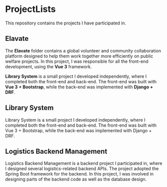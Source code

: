 # ProjectLists
This repository contains the projects I have participated in.

## Elavate
The **Elavate** folder contains a global volunteer and community collaboration platform designed to help them work together more efficiently on public welfare projects. In this project, I was responsible for all the front-end development, using the **Vue 3** framework.

**Library System** is a small project I developed independently, where I completed both the front-end and back-end. The front-end was built with **Vue 3 + Bootstrap**, while the back-end was implemented with **Django + DRF**.

## Library System
Library System is a small project I developed independently, where I completed both the front-end and back-end. The front-end was built with Vue 3 + Bootstrap, while the back-end was implemented with Django + DRF.

## Logistics Backend Management
Logistics Backend Management is a backend project I participated in, where I designed several logistics-related backend APIs. The project adopted the Spring Boot framework for the backend. In this project, I was involved in designing parts of the backend code as well as the database design.
